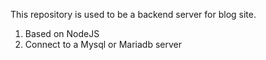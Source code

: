 This repository is used to be a backend server for blog site. 
1. Based on NodeJS
2. Connect to a Mysql or Mariadb server
